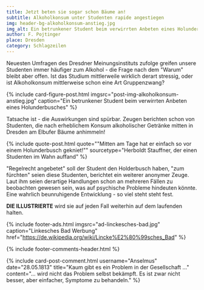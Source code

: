 ```yaml
---
title: Jetzt beten sie sogar schon Bäume an!
subtitle: Alkoholkonsum unter Studenten rapide angestiegen
img: header-bg-alkoholkonsum-anstieg.jpg
img_alt: Ein betrunkener Student beim verwirrten Anbeten eines Holunderbusches
author: F. Pojtinger
place: Dresden
category: Schlagzeilen
---
```


Neuesten Umfragen des Dresdner Meinungsinstituts zufolge greifen unsere Studenten immer häufiger zum Alkohol - die Frage nach dem "Warum" bleibt aber offen. Ist das Studium mittlerweile wirklich derart stressig, oder ist Alkoholkonsum mittlerweise schon eine Art Gruppenzwang?

{% include card-figure-post.html
  imgsrc="post-img-alkoholkonsum-anstieg.jpg"
  caption="Ein betrunkener Student beim verwirrten Anbeten eines Holunderbusches"
 %}

Tatsache ist - die Auswirkungen sind spürbar. Zeugen berichten schon von Studenten, die nach erheblichem Konsum alkoholischer Getränke mitten in Dresden am Elbufer Bäume anhimmeln!

{% include quote-post.html
  quote="\"Mitten am Tage hat er einfach so vor einem Holunderbusch gekniet!\""
  sourcetype="Herboldt Stauffner, der einen Studenten im Wahn auffand"
%}

"Regelrecht angebetet" soll der Student den Holderbusch haben, "zum fürchten" seien diese Studenten, berichtet ein weiterer anonymer Zeuge. Laut ihm seien derartige Handlungen schon an mehreren Fällen zu beobachten gewesen sein, was auf psychische Probleme hindeuten könnte. Eine wahrlich beunruhigende Entwicklung - so viel steht steht fest. 

**DIE ILLUSTRIERTE** wird sie auf jeden Fall weiterhin auf dem laufenden halten.

{% include footer-ads.html 
  imgsrc="ad-linckesches-bad.jpg"
  caption="Linkesches Bad Werbung"
  href="https://de.wikipedia.org/wiki/Lincke%E2%80%99sches_Bad"
%}

{% include footer-comments-header.html %}

{% include card-post-comment.html 
  username="Anselmus"
  date="28.05.1813"
  title="Kaum gibt es ein Problem in der Gesellschaft ..."
  content="... wird nicht das Problem selbst bekämpft. Es ist zwar nicht besser, aber einfacher, Symptome zu behandeln."
%}